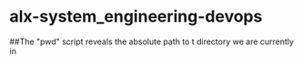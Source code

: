 # alx-system_engineering-devops
##The "pwd" script reveals the absolute path to t directory we are currently in